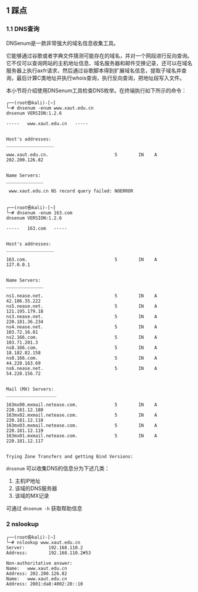## 1 踩点

### 1.1 DNS查询

DNSenum是一款非常强大的域名信息收集工具。

它能够通过谷歌或者字典文件猜测可能存在的域名，并对一个网段进行反向查询。它不仅可以查询网站的主机地址信息、域名服务器和邮件交换记录，还可以在域名服务器上执行axfr请求，然后通过谷歌脚本得到扩展域名信息，提取子域名并查询，最后计算C类地址并执行whois查询，执行反向查询，把地址段写入文件。

本小节将介绍使用DNSenum工具检查DNS枚举。在终端执行如下所示的命令：

```shell
┌──(root㉿kali)-[~]
└─# dnsenum -enum www.xaut.edu.cn
dnsenum VERSION:1.2.6

-----   www.xaut.edu.cn   -----


Host's addresses:
__________________

www.xaut.edu.cn.                         5        IN    A        202.200.126.82


Name Servers:
______________

 www.xaut.edu.cn NS record query failed: NOERROR


```

```shell
┌──(root㉿kali)-[~]
└─# dnsenum -enum 163.com
dnsenum VERSION:1.2.6

-----   163.com   -----


Host's addresses:
__________________

163.com.                                 5        IN    A         127.0.0.1


Name Servers:
______________

ns1.nease.net.                           5        IN    A        42.186.35.222
ns5.nease.net.                           5        IN    A        121.195.179.18
ns3.nease.net.                           5        IN    A        220.181.36.234
ns4.nease.net.                           5        IN    A        103.72.16.81
ns2.166.com.                             5        IN    A        103.71.201.3
ns8.166.com.                             5        IN    A        18.182.82.158
ns8.166.com.                             5        IN    A        44.228.163.69
ns6.nease.net.                           5        IN    A        54.228.156.72


Mail (MX) Servers:
___________________

163mx00.mxmail.netease.com.              5        IN    A        220.181.12.180
163mx02.mxmail.netease.com.              5        IN    A        220.181.12.118
163mx03.mxmail.netease.com.              5        IN    A        220.181.12.119
163mx01.mxmail.netease.com.              5        IN    A        220.181.12.117


Trying Zone Transfers and getting Bind Versions:

```

`dnsenum` 可以收集DNS的信息分为下述几类：

1. 主机IP地址
2. 该域的DNS服务器  
3. 该域的MX记录 

可通过 `dnsenum -h` 获取帮助信息

### 2 nslookup

```shell
┌──(root㉿kali)-[~]
└─# nslookup www.xaut.edu.cn
Server:         192.168.110.2
Address:        192.168.110.2#53

Non-authoritative answer:
Name:   www.xaut.edu.cn
Address: 202.200.126.82
Name:   www.xaut.edu.cn
Address: 2001:da8:4002:20::10

```

